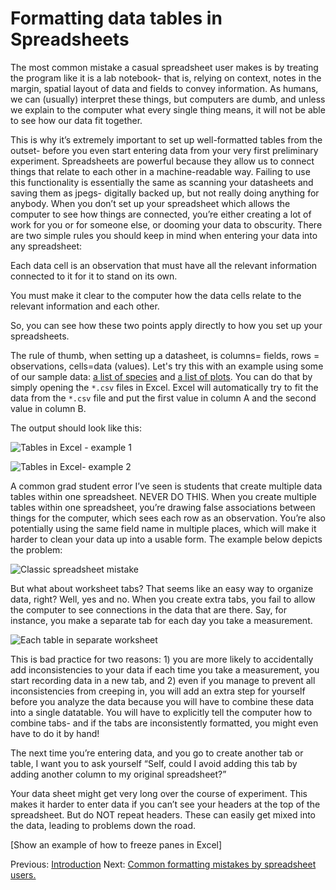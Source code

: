 # Formatting data tables in Spreadsheets #

The most common mistake a casual spreadsheet user makes is by treating the program like it is a lab notebook- that is, relying on context, notes in the margin, spatial layout of data and fields to convey information. As humans, we can (usually) interpret these things, but computers are dumb, and unless we explain to the computer what every single thing means, it will not be able to see how our data fit together.

This is why it’s extremely important to set up well-formatted tables from the outset- before you even start entering data from your very first preliminary experiment. Spreadsheets are powerful because they allow us to connect things that relate to each other in a  machine-readable way. Failing to use this functionality is essentially the same as scanning your datasheets and saving them as jpegs- digitally backed up, but not really doing anything for anybody. When you don’t set up your spreadsheet which allows the computer to see how things are connected, you’re either creating a lot of work for you or for someone else, or dooming your data to obscurity.
There are two simple rules you should keep in mind when entering your data into any spreadsheet:

Each data cell is an observation that must have all the relevant information connected to it for it to stand on its own.

You must make it clear to the computer how the data cells relate to the relevant information and each other.

So, you can see how these two points apply directly to how you set up your spreadsheets. 

The rule of thumb, when setting up a datasheet, is columns= fields, rows = observations, cells=data (values).
Let's try this with an example using some of our sample data: [a list of species](../../../data/biology/species.csv) and [a list of plots](../../../data/biology/plots.csv). You can do that by simply opening the `*.csv` files in Excel. Excel will automatically try to fit the data from the `*.csv` file and put the first value in column A and the second value in column B. 

The output should look like this:

![Tables in Excel - example 1](../../../img/excel_tables_example.png)

![Tables in Excel- example 2](../../../img/excel_tables_example1.png)



A common grad student error I’ve seen is students that create multiple data tables within one spreadsheet. NEVER DO THIS. When you create multiple tables within one spreadsheet, you’re drawing false associations between things for the computer, which sees each row as an observation. You’re also potentially using the same field name in multiple places, which will make it harder to clean your data up into a usable form. The example below depicts the problem:

![Classic spreadsheet mistake](../../../img/many_tables_one_sheet.jpg)


But what about worksheet tabs? That seems like an easy way to organize data, right? Well, yes and no. When you create extra tabs, you fail to allow the computer to see connections in the data that are there. Say, for instance, you make a separate tab for each day you take a measurement.
<!---
#![Each table in separate worksheet](../../../img/excel_tables_example_sk_e1_p1.png)
-->
![Each table in separate worksheet](../../../img/excel_tables_example_sk_e1_p1_wrl.png)


This is bad practice for two reasons: 1) you are more likely to accidentally add inconsistencies to your data if each time you take a measurement, you start recording data in a new tab, and 2) even if you manage to prevent all inconsistencies from creeping in, you will add an extra step for yourself before you analyze the data because you will have to combine these data into a single datatable. You will have to explicitly tell the computer how to combine tabs- and if the tabs are inconsistently formatted, you might even have to do it by hand!

The next time you’re entering data, and you go to create another tab or table, I want you to ask yourself “Self, could I avoid adding this tab by adding another column to my original spreadsheet?”

Your data sheet might get very long over the course of experiment. This makes it harder to enter data if you can’t see your headers at the top of the spreadsheet. But do NOT repeat headers. These can easily get mixed into the data, leading to problems down the road.

[Show an example of how to freeze panes in Excel]


Previous: [Introduction](00-intro.md)  Next: [Common formatting mistakes by spreadsheet users.](02-common-mistakes.md)
